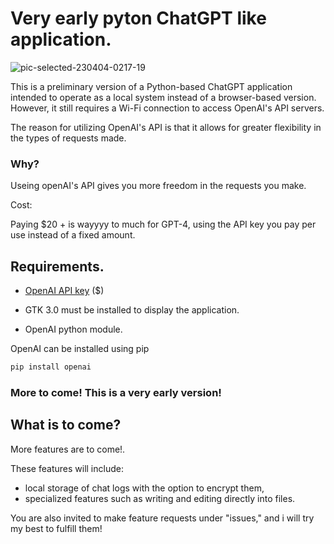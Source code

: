# Very early pyton ChatGPT like application.

![pic-selected-230404-0217-19](https://user-images.githubusercontent.com/29478339/229654386-c534323a-467f-4d76-b5ca-5222b758d660.png)

This is a preliminary version of a Python-based ChatGPT application intended to operate as a local system instead of a browser-based version. However, it still requires a Wi-Fi connection to access OpenAI's API servers. 

The reason for utilizing OpenAI's API is that it allows for greater flexibility in the types of requests made.

### Why?

Useing openAI's API gives you more freedom in the requests you make.

Cost:

Paying $20 + is wayyyy to much for GPT-4, using the API key you pay per use instead of a fixed amount.

## Requirements.

- [OpenAI API key](https://platform.openai.com/account/api-keys) ($)

- GTK 3.0 must be installed to display the application.

- OpenAI python module.

OpenAI can be installed using pip

```bash
pip install openai
```

### More to come! This is a very early version!

## What is to come?

More features are to come!. 

These features will include:
- local storage of chat logs with the option to encrypt them, 
- specialized features such as writing and editing directly into files. 

You are also invited to make feature requests under "issues," and i will try my best to fulfill them!